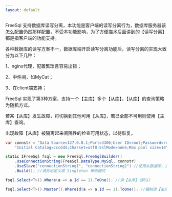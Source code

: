 ```yaml
---
layout: default
---
```


FreeSql 支持数据库读写分离，本功能是客户端的读写分离行为，数据库服务器该怎么配置仍然那样配置，不受本功能影响，为了方便描术后面讲到的【读写分离】都是指客户端的功能支持。

各种数据库的读写方案不一，数据库端开启读写分离功能后，读写分离的实现大致分为以下几种：

1、nginx代理，配置繁琐且容易出错；

2、中件间，如MyCat；

3、在client端支持；

FreeSql 实现了第3种方案，支持一个【主库】多个【从库】，【从库】的查询策略为随机方式。

若某【从库】发生故障，将切换到其他可用【从库】，若已全部不可用则使用【主库】查询。

出现故障【从库】被隔离起来间隔性的检查可用状态，以待恢复。

```csharp
var connstr = "Data Source=127.0.0.1;Port=3306;User ID=root;Password=root;" + 
    "Initial Catalog=cccddd;Charset=utf8;SslMode=none;Max pool size=10";

static IFreeSql fsql = new FreeSql.FreeSqlBuilder()
    .UseConnectionString(FreeSql.DataType.MySql, connstr)
    .UseSlave("connectionString1", "connectionString2") //使用从数据库，支持多个
    .Build(); //请务必定义成 Singleton 单例模式

fsql.Select<T>().Where(a => a.Id == 1).ToOne(); //读【从库】（默认）

fsql.Select<T>().Master().WhereId(a => a.Id == 1).ToOne(); //强制读【主库】
```

